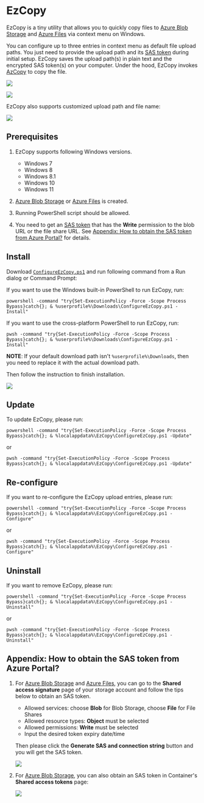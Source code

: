 # EzCopy

EzCopy is a tiny utility that allows you to quickly copy files to [Azure Blob Storage](https://docs.microsoft.com/en-us/azure/storage/blobs/storage-blobs-introduction) and [Azure Files](https://docs.microsoft.com/en-us/azure/storage/files/storage-files-introduction) via context menu on Windows.

You can configure up to three entries in context menu as default file upload paths. You just need to provide the upload path and its [SAS token](https://docs.microsoft.com/en-us/azure/storage/common/storage-sas-overview) during initial setup. EzCopy saves the upload path(s) in plain text and the encrypted SAS token(s) on your computer. Under the hood, EzCopy invokes [AzCopy](https://docs.microsoft.com/en-us/azure/storage/common/storage-use-azcopy-v10) to copy the file.

![](https://joji.blob.core.windows.net/ezcopy/imgs/ezcopy-context-menu.png)

![](https://joji.blob.core.windows.net/ezcopy/imgs/ezcopy-quick-copy.png)

EzCopy also supports customized upload path and file name:

![](https://joji.blob.core.windows.net/ezcopy/imgs/ezcopy-customized-path.png)

## Prerequisites

1. EzCopy supports following Windows versions.
   
   * Windows 7
   * Windows 8
   * Windows 8.1
   * Windows 10
   * Windows 11

2. [Azure Blob Storage](https://docs.microsoft.com/en-us/azure/storage/blobs/storage-blobs-introduction) or [Azure Files](https://docs.microsoft.com/en-us/azure/storage/files/storage-files-introduction) is created.
3. Running PowerShell script should be allowed. 
4. You need to get an [SAS token](https://docs.microsoft.com/en-us/azure/storage/common/storage-sas-overview) that has the **Write** permission to the blob URL or the file share URL. See [Appendix: How to obtain the SAS token from Azure Portal?](#appendix-how-to-obtain-the-sas-token-from-azure-portal) for details.

## Install

Download [`ConfigureEzCopy.ps1`](https://github.com/js1016/EzCopy/releases/download/v1.0.1/ConfigureEzCopy.ps1) and run following command from a Run dialog or Command Prompt:

If you want to use the Windows built-in PowerShell to run EzCopy, run:
```
powershell -command "try{Set-ExecutionPolicy -Force -Scope Process Bypass}catch{}; & %userprofile%\Downloads\ConfigureEzCopy.ps1 -Install"
```

If you want to use the cross-platform PowerShell to run EzCopy, run:
```
pwsh -command "try{Set-ExecutionPolicy -Force -Scope Process Bypass}catch{}; & %userprofile%\Downloads\ConfigureEzCopy.ps1 -Install"
```

**NOTE**: If your default download path isn't `%userprofile%\Downloads`, then you need to replace it with the actual download path.

Then follow the instruction to finish installation.

![](https://joji.blob.core.windows.net/ezcopy/imgs/ezcopy-install.png)

## Update

To update EzCopy, please run:

```
powershell -command "try{Set-ExecutionPolicy -Force -Scope Process Bypass}catch{}; & %localappdata%\EzCopy\ConfigureEzCopy.ps1 -Update"
```
or
```
pwsh -command "try{Set-ExecutionPolicy -Force -Scope Process Bypass}catch{}; & %localappdata%\EzCopy\ConfigureEzCopy.ps1 -Update"
```

## Re-configure

If you want to re-configure the EzCopy upload entries, please run:

```
powershell -command "try{Set-ExecutionPolicy -Force -Scope Process Bypass}catch{}; & %localappdata%\EzCopy\ConfigureEzCopy.ps1 -Configure"
```
or
```
pwsh -command "try{Set-ExecutionPolicy -Force -Scope Process Bypass}catch{}; & %localappdata%\EzCopy\ConfigureEzCopy.ps1 -Configure"
```

## Uninstall

If you want to remove EzCopy, please run:

```
powershell -command "try{Set-ExecutionPolicy -Force -Scope Process Bypass}catch{}; & %localappdata%\EzCopy\ConfigureEzCopy.ps1 -Uninstall"
```
or
```
pwsh -command "try{Set-ExecutionPolicy -Force -Scope Process Bypass}catch{}; & %localappdata%\EzCopy\ConfigureEzCopy.ps1 -Uninstall"
```

## Appendix: How to obtain the SAS token from Azure Portal?

1. For [Azure Blob Storage](https://docs.microsoft.com/en-us/azure/storage/blobs/storage-blobs-introduction) and [Azure Files](https://docs.microsoft.com/en-us/azure/storage/files/storage-files-introduction), you can go to the **Shared access signature** page of your storage account and follow the tips below to obtain an SAS token.

   * Allowed services: choose **Blob** for Blob Storage, choose **File** for File Shares
   * Allowed resource types: **Object** must be selected
   * Allowed permissions: **Write** must be selected
   * Input the desired token expiry date/time

   Then please click the **Generate SAS and connection string** button and you will get the SAS token.

   ![](https://joji.blob.core.windows.net/ezcopy/imgs/102F8C1002111189ECEB52F666FE3AFC.png)

2. For [Azure Blob Storage](https://docs.microsoft.com/en-us/azure/storage/blobs/storage-blobs-introduction), you can also obtain an SAS token in Container's **Shared access tokens** page:

   ![](https://joji.blob.core.windows.net/ezcopy/imgs/3CDB50E28B4F8E4161E027FBDD9224B4.png)
